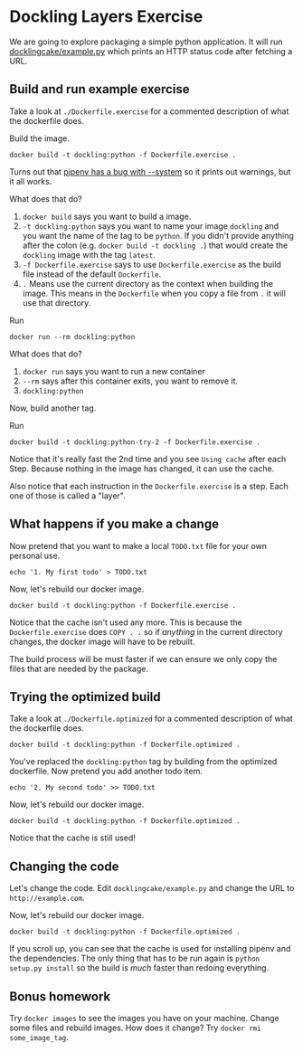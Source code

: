 # Dockling Layers Exercise

We are going to explore packaging a simple python application.  It
will run [docklingcake/example.py](./docklingcake/example.py) which
prints an HTTP status code after fetching a URL.

## Build and run example exercise

Take a look at `./Dockerfile.exercise` for a commented description of
what the dockerfile does.

Build the image.

    docker build -t dockling:python -f Dockerfile.exercise .

Turns out that [pipenv has a bug with
--system](https://github.com/pypa/pipenv/issues/4220) so it prints out
warnings, but it all works.

What does that do?
1. `docker build` says you want to build a image.
1. `-t dockling:python` says you want to name your image `dockling` and
   you want the name of the tag to be `python`.  If you didn't provide
   anything after the colon (e.g. `docker build -t dockling .`) that
   would create the `dockling` image with the tag `latest`.
1. `-f Dockerfile.exercise` says to use `Dockerfile.exercise` as the
   build file instead of the default `Dockerfile`.
1. `.` Means use the current directory as the context when building
   the image.  This means in the `Dockerfile` when you copy a file
   from `.` it will use that directory.

Run

    docker run --rm dockling:python

What does that do?
1. `docker run` says you want to run a new container
2. `--rm` says after this container exits, you want to remove it.
3. `dockling:python`


Now, build another tag.

Run

    docker build -t dockling:python-try-2 -f Dockerfile.exercise .

Notice that it's really fast the 2nd time and you see `Using cache`
after each Step.  Because nothing in the image has changed, it can
use the cache.

Also notice that each instruction in the `Dockerfile.exercise` is a step.  Each
one of those is called a "layer".

## What happens if you make a change

Now pretend that you want to make a local `TODO.txt` file for your own
personal use.

    echo '1. My first todo' > TODO.txt
    
Now, let's rebuild our docker image.

    docker build -t dockling:python -f Dockerfile.exercise .

Notice that the cache isn't used any more.  This is because the
`Dockerfile.exercise` does `COPY . .` so if *anything* in the current directory
changes, the docker image will have to be rebuilt.

The build process will be must faster if we can ensure we only copy
the files that are needed by the package.

## Trying the optimized build

Take a look at `./Dockerfile.optimized` for a commented description of
what the dockerfile does.

    docker build -t dockling:python -f Dockerfile.optimized .

You've replaced the `dockling:python` tag by building from the
optimized dockerfile.  Now pretend you add another todo item.

    echo '2. My second todo' >> TODO.txt
    
Now, let's rebuild our docker image.

    docker build -t dockling:python -f Dockerfile.optimized .

Notice that the cache is still used!

## Changing the code

Let's change the code.  Edit `docklingcake/example.py` and change the
URL to `http://example.com`.

Now, let's rebuild our docker image.

    docker build -t dockling:python -f Dockerfile.optimized .

If you scroll up, you can see that the cache is used for installing
pipenv and the dependencies.  The only thing that has to be run again
is `python setup.py install` so the build is *much* faster than
redoing everything.

## Bonus homework

Try `docker images` to see the images you have on your machine.
Change some files and rebuild images.  How does it change?  Try
`docker rmi some_image_tag`.
